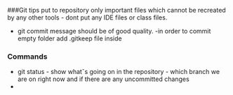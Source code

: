 ###Git tips
put to repository only important files which cannot be recreated by any other tools - dont put any IDE files or class files.
- git commit message should be of good quality.
-in order to commit empty folder add .gitkeep file inside

### Commands
- git status - show whatˇs going on in the repository - which branch we are on right now and if there are any uncommitted changes 
- 